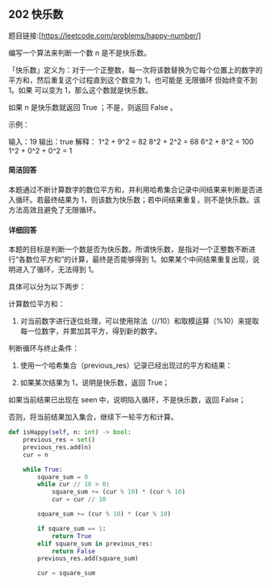 ## 202 快乐数

题目链接:[https://leetcode.com/problems/happy-number/]

编写一个算法来判断一个数 n 是不是快乐数。

「快乐数」定义为：对于一个正整数，每一次将该数替换为它每个位置上的数字的平方和，然后重复这个过程直到这个数变为 1，也可能是 无限循环 但始终变不到 1。如果 可以变为  1，那么这个数就是快乐数。

如果 n 是快乐数就返回 True ；不是，则返回 False 。

示例：

输入：19
输出：true
解释：
1^2 + 9^2 = 82
8^2 + 2^2 = 68
6^2 + 8^2 = 100
1^2 + 0^2 + 0^2 = 1

#### 简洁回答
本题通过不断计算数字的数位平方和，并利用哈希集合记录中间结果来判断是否进入循环。若最终结果为 1，则该数为快乐数；若中间结果重复，则不是快乐数。该方法高效且避免了无限循环。

#### 详细回答
本题的目标是判断一个数是否为快乐数。所谓快乐数，是指对一个正整数不断进行“各数位平方和”的计算，最终是否能够得到 1。如果某个中间结果重复出现，说明进入了循环，无法得到 1。

具体可以分为以下两步：

计算数位平方和：
1. 对当前数字进行逐位处理，可以使用除法（//10）和取模运算（%10）来提取每一位数字，并累加其平方，得到新的数字。

判断循环与终止条件：

1. 使用一个哈希集合（previous_res）记录已经出现过的平方和结果：

2. 如果某次结果为 1，说明是快乐数，返回 True；

  如果当前结果已出现在 seen 中，说明陷入循环，不是快乐数，返回 False；

  否则，将当前结果加入集合，继续下一轮平方和计算。

```python
def isHappy(self, n: int) -> bool:
    previous_res = set()
    previous_res.add(n)
    cur = n

    while True:
        square_sum = 0
        while cur // 10 > 0:
            square_sum += (cur % 10) * (cur % 10)
            cur = cur // 10

        square_sum += (cur % 10) * (cur % 10)

        if square_sum == 1:
            return True
        elif square_sum in previous_res:
            return False
        previous_res.add(square_sum)

        cur = square_sum
```
